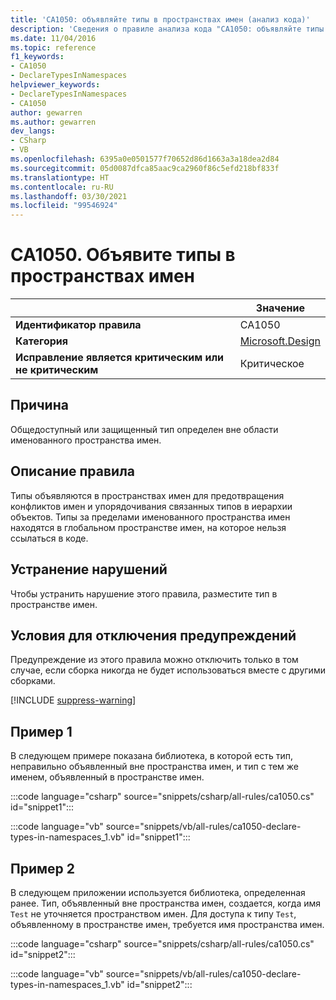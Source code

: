 ```yaml
---
title: 'CA1050: объявляйте типы в пространствах имен (анализ кода)'
description: 'Сведения о правиле анализа кода "CA1050: объявляйте типы в пространствах имен"'
ms.date: 11/04/2016
ms.topic: reference
f1_keywords:
- CA1050
- DeclareTypesInNamespaces
helpviewer_keywords:
- DeclareTypesInNamespaces
- CA1050
author: gewarren
ms.author: gewarren
dev_langs:
- CSharp
- VB
ms.openlocfilehash: 6395a0e0501577f70652d86d1663a3a18dea2d84
ms.sourcegitcommit: 05d0087dfca85aac9ca2960f86c5efd218bf833f
ms.translationtype: HT
ms.contentlocale: ru-RU
ms.lasthandoff: 03/30/2021
ms.locfileid: "99546924"
---
```

# <a name="ca1050-declare-types-in-namespaces"></a>CA1050. Объявите типы в пространствах имен

| | Значение |
|-|-|
| **Идентификатор правила** |CA1050|
| **Категория** |[Microsoft.Design](design-warnings.md)|
| **Исправление является критическим или не критическим** |Критическое|

## <a name="cause"></a>Причина

Общедоступный или защищенный тип определен вне области именованного пространства имен.

## <a name="rule-description"></a>Описание правила

Типы объявляются в пространствах имен для предотвращения конфликтов имен и упорядочивания связанных типов в иерархии объектов. Типы за пределами именованного пространства имен находятся в глобальном пространстве имен, на которое нельзя ссылаться в коде.

## <a name="how-to-fix-violations"></a>Устранение нарушений

Чтобы устранить нарушение этого правила, разместите тип в пространстве имен.

## <a name="when-to-suppress-warnings"></a>Условия для отключения предупреждений

Предупреждение из этого правила можно отключить только в том случае, если сборка никогда не будет использоваться вместе с другими сборками.

[!INCLUDE [suppress-warning](../../../../includes/code-analysis/suppress-warning.md)]

## <a name="example-1"></a>Пример 1

В следующем примере показана библиотека, в которой есть тип, неправильно объявленный вне пространства имен, и тип с тем же именем, объявленный в пространстве имен.

:::code language="csharp" source="snippets/csharp/all-rules/ca1050.cs" id="snippet1":::

:::code language="vb" source="snippets/vb/all-rules/ca1050-declare-types-in-namespaces_1.vb" id="snippet1":::

## <a name="example-2"></a>Пример 2

В следующем приложении используется библиотека, определенная ранее. Тип, объявленный вне пространства имен, создается, когда имя `Test` не уточняется пространством имен. Для доступа к типу `Test`, объявленному в пространстве имен, требуется имя пространства имен.

:::code language="csharp" source="snippets/csharp/all-rules/ca1050.cs" id="snippet2":::

:::code language="vb" source="snippets/vb/all-rules/ca1050-declare-types-in-namespaces_1.vb" id="snippet2":::
